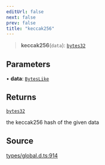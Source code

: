 ```yaml
---
editUrl: false
next: false
prev: false
title: "keccak256"
---
```


> **keccak256**(`data`): [`bytes32`](../type-aliases/bytes32.md)

## Parameters

• **data**: [`BytesLike`](../type-aliases/BytesLike.md)

## Returns

[`bytes32`](../type-aliases/bytes32.md)

the keccak256 hash of the given data

## Source

[types/global.d.ts:914](https://github.com/algorandfoundation/tealscript/blob/e015f8b0/types/global.d.ts#L914)
